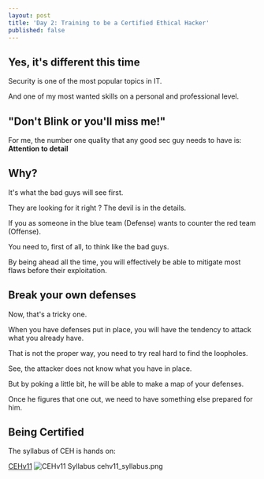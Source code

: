 ```yaml
---
layout: post
title: 'Day 2: Training to be a Certified Ethical Hacker'
published: false
---
```


## Yes, it's different this time
Security is one of the most popular topics in IT.

And one of my most wanted skills on a personal and professional level.

## "Don't Blink or you'll miss me!"
For me, the number one quality that any good sec guy needs to have is:
 **Attention to detail**

## Why?
It's what the bad guys will see first.

They are looking for it right ? The devil is in the details.

If you as someone in the blue team (Defense) wants to counter the red team (Offense).

You need to, first of all, to think like the bad guys.

By being ahead all the time, you will effectively be able to mitigate most flaws before their exploitation.

## Break your own defenses
Now, that's a tricky one.

When you have defenses put in place, you will have the tendency to attack what you already have.

That is not the proper way, you need to try real hard to find the loopholes.

See, the attacker does not know what you have in place.

But by poking a little bit, he will be able to make a map of your defenses. 

Once he figures that one out, we need to have something else prepared for him.


## Being Certified
The syllabus of CEH is hands on:

[CEHv11](https://www.eccouncil.org/wp-content/uploads/2020/09/CEHv11-Brochure.pdf)
![CEHv11 Syllabus](https://github.com/codarrenvelvindron/codarrenvelvindron.github.io/raw/master/images/cehv11_syllabus.png "CEH v11")
cehv11_syllabus.png
